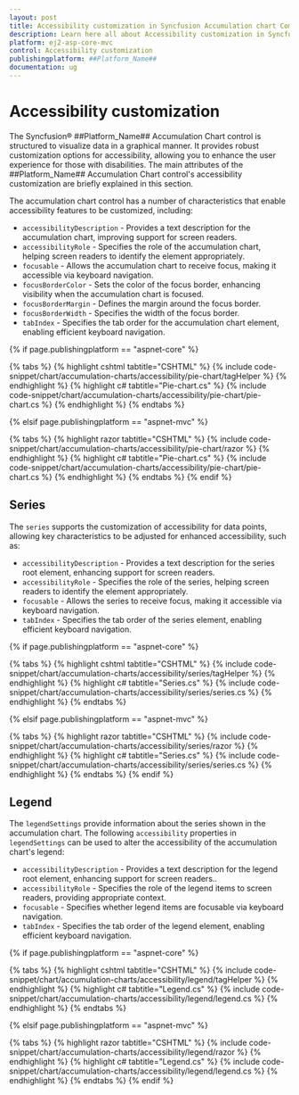 ```yaml
---
layout: post
title: Accessibility customization in Syncfusion Accumulation chart Component
description: Learn here all about Accessibility customization in Syncfusion ASP MVC Accumulation Chart component of Syncfusion Essential JS 2 and more.
platform: ej2-asp-core-mvc
control: Accessibility customization
publishingplatform: ##Platform_Name##
documentation: ug
---
```



# Accessibility customization

The Syncfusion® ##Platform_Name## Accumulation Chart control is structured to visualize data in a graphical manner. It provides robust customization options for accessibility, allowing you to enhance the user experience for those with disabilities. The main attributes of the ##Platform_Name## Accumulation Chart control's accessibility customization are briefly explained in this section.

The accumulation chart control has a number of characteristics that enable accessibility features to be customized, including:

* `accessibilityDescription` - Provides a text description for the accumulation chart, improving support for screen readers.
* `accessibilityRole` - Specifies the role of the accumulation chart, helping screen readers to identify the element appropriately.
* `focusable` - Allows the accumulation chart to receive focus, making it accessible via keyboard navigation.
* `focusBorderColor` - Sets the color of the focus border, enhancing visibility when the accumulation chart is focused.
* `focusBorderMargin` - Defines the margin around the focus border.
* `focusBorderWidth` - Specifies the width of the focus border.
* `tabIndex` - Specifies the tab order for the accumulation chart element, enabling efficient keyboard navigation.

{% if page.publishingplatform == "aspnet-core" %}

{% tabs %}
{% highlight cshtml tabtitle="CSHTML" %}
{% include code-snippet/chart/accumulation-charts/accessibility/pie-chart/tagHelper %}
{% endhighlight %}
{% highlight c# tabtitle="Pie-chart.cs" %}
{% include code-snippet/chart/accumulation-charts/accessibility/pie-chart/pie-chart.cs %}
{% endhighlight %}
{% endtabs %}

{% elsif page.publishingplatform == "aspnet-mvc" %}

{% tabs %}
{% highlight razor tabtitle="CSHTML" %}
{% include code-snippet/chart/accumulation-charts/accessibility/pie-chart/razor %}
{% endhighlight %}
{% highlight c# tabtitle="Pie-chart.cs" %}
{% include code-snippet/chart/accumulation-charts/accessibility/pie-chart/pie-chart.cs %}
{% endhighlight %}
{% endtabs %}
{% endif %}

## Series

The `series` supports the customization of accessibility for data points, allowing key characteristics to be adjusted for enhanced accessibility, such as:

* `accessibilityDescription` - Provides a text description for the series root element, enhancing support for screen readers.
* `accessibilityRole` - Specifies the role of the series, helping screen readers to identify the element appropriately.
* `focusable` - Allows the series to receive focus, making it accessible via keyboard navigation.
* `tabIndex` - Specifies the tab order of the series element, enabling efficient keyboard navigation.

{% if page.publishingplatform == "aspnet-core" %}

{% tabs %}
{% highlight cshtml tabtitle="CSHTML" %}
{% include code-snippet/chart/accumulation-charts/accessibility/series/tagHelper %}
{% endhighlight %}
{% highlight c# tabtitle="Series.cs" %}
{% include code-snippet/chart/accumulation-charts/accessibility/series/series.cs %}
{% endhighlight %}
{% endtabs %}

{% elsif page.publishingplatform == "aspnet-mvc" %}

{% tabs %}
{% highlight razor tabtitle="CSHTML" %}
{% include code-snippet/chart/accumulation-charts/accessibility/series/razor %}
{% endhighlight %}
{% highlight c# tabtitle="Series.cs" %}
{% include code-snippet/chart/accumulation-charts/accessibility/series/series.cs %}
{% endhighlight %}
{% endtabs %}
{% endif %}

## Legend

The `legendSettings` provide information about the series shown in the accumulation chart. The following `accessibility` properties in `legendSettings` can be used to alter the accessibility of the accumulation chart's legend:

* `accessibilityDescription` - Provides a text description for the legend root element, enhancing support for screen readers..
* `accessibilityRole` - Specifies the role of the legend items to screen readers, providing appropriate context.
* `focusable` - Specifies whether legend items are focusable via keyboard navigation.
* `tabIndex` - Specifies the tab order of the legend element, enabling efficient keyboard navigation.

{% if page.publishingplatform == "aspnet-core" %}

{% tabs %}
{% highlight cshtml tabtitle="CSHTML" %}
{% include code-snippet/chart/accumulation-charts/accessibility/legend/tagHelper %}
{% endhighlight %}
{% highlight c# tabtitle="Legend.cs" %}
{% include code-snippet/chart/accumulation-charts/accessibility/legend/legend.cs %}
{% endhighlight %}
{% endtabs %}

{% elsif page.publishingplatform == "aspnet-mvc" %}

{% tabs %}
{% highlight razor tabtitle="CSHTML" %}
{% include code-snippet/chart/accumulation-charts/accessibility/legend/razor %}
{% endhighlight %}
{% highlight c# tabtitle="Legend.cs" %}
{% include code-snippet/chart/accumulation-charts/accessibility/legend/legend.cs %}
{% endhighlight %}
{% endtabs %}
{% endif %}